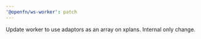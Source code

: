 ```yaml
---
'@openfn/ws-worker': patch
---
```


Update worker to use adaptors as an array on xplans. Internal only change.
